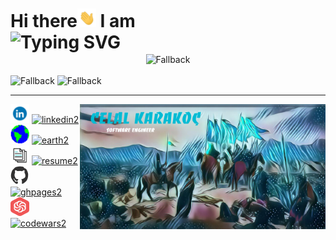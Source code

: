 <div style="display: flex; margin-top: 10px; padding: 0; align-items: center; justify-content: space-between;">
    <h1 style="margin: 0; padding: 0;">
        Hi there<img src="wave.gif" style="width: 30px; height: 30px;" alt="wave"> I am <br/>
        <img src="https://readme-typing-svg.demolab.com?font=Fira+Code&lines=Celal+Karako%C3%A7;Software+Engineer" alt="Typing SVG" />
    </h1>
</div>
<div>
    <div align="center">
      <img align="center" alt="Fallback" src="https://github-readme-stats.vercel.app/api?username=ckarakoc&theme=vue-dark&show_icons=true&hide_border=true&count_private=true&rank_icon=github">
    </div>
    <br>
    <div>
      <img  alt="Fallback" src="https://github-readme-streak-stats.herokuapp.com/?user=ckarakoc&theme=vue-dark&hide_border=true">
      <img alt="Fallback" src="https://github-readme-stats.vercel.app/api/top-langs/?username=ckarakoc&theme=vue-dark&show_icons=true&hide_border=true&layout=compact">
    </div>
</div>


-----





<div>
    <div>
        <img src="banner2.jpg" align="right" height="200">
      <img alt="linkedin" height="30" width="30" class="linkedin" src="linkedin.gif">
      <a href="https://www.linkedin.com/in/celal-karakoç/">
        <img alt="linkedin2" title="linkedin2"  src="https://img.shields.io/badge/-linkedin-0274B3?style=for-the-badge"/>
      </a>
    </div><div>
      <img alt="earth" height="30" width="30" class="earth" src="earth.gif">
      <a href="https://www.ckarakoc.nl/">
        <img alt="earth2" title="earth2" style="margin: 0; padding: 0;" src="https://img.shields.io/badge/-website-darkblue?style=for-the-badge"/>
      </a>
    </div><div>
      <img alt="resume" height="30" width="30" class="resume" src="document.gif">
      <a href="https://www.ckarakoc.nl/CV.pdf">
        <img alt="resume2" title="resume2" style="margin: 0; padding: 0;" src="https://img.shields.io/badge/-resume-000000?style=for-the-badge"/>
      </a>
    </div><div>
      <img alt="ghpages" height="30" width="30" class="ghpages" src="github.gif">
      <a href="https://ckarakoc.github.io/">
        <img alt="ghpages2" title="ghpages2" class="ghpages2" src="https://img.shields.io/badge/-portfolio-fff?style=for-the-badge"/>
      </a>
    </div><div>
      <img alt="codewars" height="30" width="30" class="codewars" src="codewars.png">
      <a href="https://www.codewars.com/users/ckarakoc">
        <img alt="codewars2" title="codewars2" class="codewars2" src="https://img.shields.io/badge/-codewars-darkred?style=for-the-badge"/>
      </a>
    </div>
</div>


